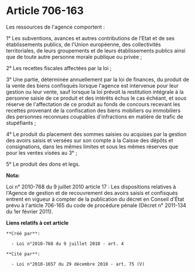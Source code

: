 # Article 706-163

Les ressources de l'agence comportent : 

1° Les subventions, avances et autres contributions de l'Etat et de ses établissements publics, de l'Union européenne, des
collectivités territoriales, de leurs groupements et de leurs établissements publics ainsi que de toute autre personne morale
publique ou privée ; 

2° Les recettes fiscales affectées par la loi ; 

3° Une partie, déterminée annuellement par la loi de finances, du produit de la vente des biens confisqués lorsque l'agence
est intervenue pour leur gestion ou leur vente, sauf lorsque la loi prévoit la restitution intégrale à la personne saisie de
ce produit et des intérêts échus le cas échéant, et sous réserve de l'affectation de ce produit au fonds de concours recevant
les recettes provenant de la confiscation des biens mobiliers ou immobiliers des personnes reconnues coupables d'infractions
en matière de trafic de stupéfiants ; 

4° Le produit du placement des sommes saisies ou acquises par la gestion des avoirs saisis et versées sur son compte à la
Caisse des dépôts et consignations, dans les mêmes limites et sous les mêmes réserves que pour les ventes visées au 3° ; 

5° Le produit des dons et legs.

**Nota:**

Loi n° 2010-768 du 9 juillet 2010 article 17 : Les dispositions relatives à l'Agence de gestion et de recouvrement des avoirs
saisis et confisqués entrent en vigueur à compter de la publication du décret en Conseil d'État prévu à l'article 706-165 du
code de procédure pénale (Décret n° 2011-134 du 1er février 2011).

**Liens relatifs à cet article**

	**Créé par**:

	  - Loi n°2010-768 du 9 juillet 2010 - art. 4

	**Cité par**:

	  - Loi n°2010-1657 du 29 décembre 2010 - art. 75 (V)
